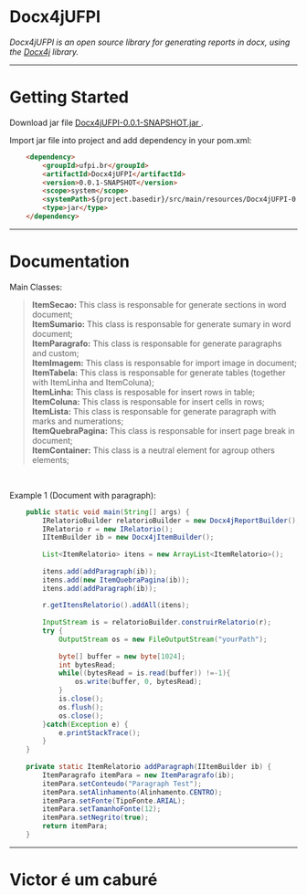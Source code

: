 # Docx4jUFPI

<i>Docx4jUFPI is an open source library for generating reports in docx, using the 
	<a href="https://www.docx4java.org/trac/docx4j" target="_blank">Docx4j</a> library.
</i>

<hr>

# Getting Started

<p> Download jar file <a href="https://github.com/renatofelixdev/Docx4jUFPI/blob/master/target/Docx4jUFPI-0.0.1-SNAPSHOT.jar"> Docx4jUFPI-0.0.1-SNAPSHOT.jar </a>. </p>
<p> Import jar file into project and add dependency in your pom.xml:</p>

```html
	<dependency>
	    <groupId>ufpi.br</groupId>
	    <artifactId>Docx4jUFPI</artifactId>
	    <version>0.0.1-SNAPSHOT</version>
	    <scope>system</scope>
	    <systemPath>${project.basedir}/src/main/resources/Docx4jUFPI-0.0.1-SNAPSHOT.jar</systemPath>
	    <type>jar</type>
	</dependency>
```

<hr>

# Documentation

Main Classes: 

> <b>ItemSecao:</b> This class is responsable for generate sections in word document;<br>
> <b>ItemSumario:</b> This class is responsable for generate sumary in word document;<br>
> <b>ItemParagrafo:</b> This class is responsable for generate paragraphs and custom;<br>
> <b>ItemImagem:</b> This class is responsable for import image in document;<br>
> <b>ItemTabela:</b> This class is responsable for generate tables (together with ItemLinha and ItemColuna);<br>
> <b>ItemLinha:</b> This class is resposable for insert rows in table;<br>
> <b>ItemColuna:</b> This class is responsable for insert cells in rows;<br>
> <b>ItemLista:</b> This class is responsable for generate paragraph with marks and numerations;<br>
> <b>ItemQuebraPagina:</b> This class is responsable for insert page break in document;<br>
> <b>ItemContainer:</b> This class is a neutral element for agroup others elements;<br>

<br>

Example 1 (Document with paragraph):

```java
	public static void main(String[] args) {
		IRelatorioBuilder relatorioBuilder = new Docx4jReportBuilder();
		IRelatorio r = new IRelatorio();
		IItemBuilder ib = new Docx4jItemBuilder();
		
		List<ItemRelatorio> itens = new ArrayList<ItemRelatorio>();
		
		itens.add(addParagraph(ib));
		itens.add(new ItemQuebraPagina(ib));
		itens.add(addParagraph(ib));
		
		r.getItensRelatorio().addAll(itens);
		
		InputStream is = relatorioBuilder.construirRelatorio(r);
		try {
			OutputStream os = new FileOutputStream("yourPath");
	        
	        byte[] buffer = new byte[1024];
	        int bytesRead;
	        while((bytesRead = is.read(buffer)) !=-1){
	            os.write(buffer, 0, bytesRead);
	        }
	        is.close();
	        os.flush();
	        os.close();
		}catch(Exception e) {
			e.printStackTrace();
		}
	}
	
	private static ItemRelatorio addParagraph(IItemBuilder ib) {
		ItemParagrafo itemPara = new ItemParagrafo(ib);
		itemPara.setConteudo("Paragraph Test");
		itemPara.setAlinhamento(Alinhamento.CENTRO);
		itemPara.setFonte(TipoFonte.ARIAL);
		itemPara.setTamanhoFonte(12);
		itemPara.setNegrito(true);
		return itemPara;	
	}

```

<hr>

# Victor é um caburé
